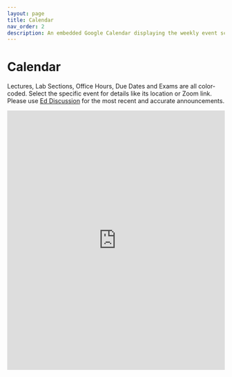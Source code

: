 ```yaml
---
layout: page
title: Calendar
nav_order: 2
description: An embedded Google Calendar displaying the weekly event schedule.
---
```


# Calendar

Lectures, Lab Sections, Office Hours, Due Dates and Exams are all color-coded. Select the specific event for details like its location or Zoom link. Please use [Ed Discussion](https://edstem.org/us/courses/81908/discussion) for the most recent and accurate announcements.

<!-- Google Calendar widget - UPDATE WITH 142gsi@berkeley.edu CALENDAR IDs -->
<iframe src="https://calendar.google.com/calendar/embed?height=600&wkst=1&ctz=America%2FLos_Angeles&color=%23f6bf26&color=%23039be5&color=%23c0ca33&color=%23795548" style="border-width:0" width="100%" height="600" frameborder="0" scrolling="no"></iframe>